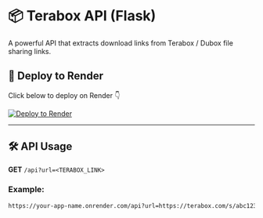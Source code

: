 # 📦 Terabox API (Flask)

A powerful API that extracts download links from Terabox / Dubox file sharing links.

## 🚀 Deploy to Render

Click below to deploy on Render 👇

[![Deploy to Render](https://render.com/images/deploy-to-render-button.svg)](https://render.com/deploy?repo=https://github.com/dc1bots/Terabox-API)

---

## 🛠 API Usage

**GET** `/api?url=<TERABOX_LINK>`

### Example:

```bash
https://your-app-name.onrender.com/api?url=https://terabox.com/s/abc123

